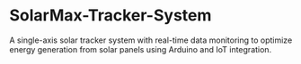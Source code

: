 # SolarMax-Tracker-System
A single-axis solar tracker system with real-time data monitoring to optimize energy generation from solar panels using Arduino and IoT integration.
